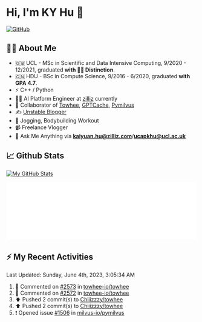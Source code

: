# Hi, I'm KY Hu 👋

[![GitHub](https://img.shields.io/badge/dynamic/json?logo=github&label=GitHub&labelColor=495867&color=495867&query=%24.data.totalSubs&url=https%3A%2F%2Fapi.spencerwoo.com%2Fsubstats%2F%3Fsource%3Dgithub%26queryKey%3Dhayschan&style=flat-square)](https://github.com/Chiiizzzy)

## 🧑‍💻 About Me


- 🇬🇧 UCL - MSc in Scientific and Data Intensive Computing, 9/2020 - 12/2021, graduated **with 🧑‍🎓 Distinction**.
- 🇨🇳 HDU - BSc in Compute Science, 9/2016 - 6/2020, graduated **with GPA 4.7**.
- ⚡️ C++ / Python
- 🧑‍💻 AI Platform Engineer at [zilliz](https://zilliz.com/) currently
- 💬 Collaborator of [Towhee](https://github.com/towhee-io/towhee), [GPTCache](https://github.com/zilliztech/GPTCache), [Pymilvus](https://github.com/milvus-io/pymilvus)
- ✍️ [Unstable Blogger](https://blog.csdn.net/DooDia)
- 🏃 Jogging, Bodybuilding Workout
- 📹 Freelance Vlogger
- 📮 Ask Me Anything via **[kaiyuan.hu@zilliz.com](mailto:kaiyuan.hu@zilliz.com)**/**[ucapkhu@ucl.ac.uk](ucapkhu@ucl.ac.uk)**


## 📈 Github Stats

[![My GitHub Stats](https://github-readme-stats.vercel.app/api?username=Chiiizzzy&show_icons=true&theme=gotham)](https://github-readme-stats.vercel.app/api?username=Chiiizzzy&show_icons=true&theme=gotham)

<!-- [![Ashutosh's github activity graph](https://github-readme-activity-graph.cyclic.app/graph?username=Chiiizzzy&theme=dracula)](https://github.com/Chiiizzzy/github-readme-activity-graph) -->


![Metrics 👋](/metrics.plugin.followup.user.svg)

## ⚡️ My Recent Activities

<!--RECENT_ACTIVITY:last_update-->
Last Updated: Sunday, June 4th, 2023, 3:05:34 AM
<!--RECENT_ACTIVITY:last_update_end-->

<!--RECENT_ACTIVITY:start-->
1. 💬 Commented on [#2573](https://github.com/towhee-io/towhee/pull/2573#issuecomment-1573330502) in [towhee-io/towhee](https://github.com/towhee-io/towhee)<br>
2. 💬 Commented on [#2572](https://github.com/towhee-io/towhee/pull/2572#issuecomment-1573057920) in [towhee-io/towhee](https://github.com/towhee-io/towhee)<br>
3. ⬆️ Pushed 2 commit(s) to [Chiiizzzy/towhee](https://github.com/Chiiizzzy/towhee)<br>
4. ⬆️ Pushed 2 commit(s) to [Chiiizzzy/towhee](https://github.com/Chiiizzzy/towhee)<br>
5. ❗️ Opened issue [#1506](https://github.com/milvus-io/pymilvus/issues/1506) in [milvus-io/pymilvus](https://github.com/milvus-io/pymilvus)<br>
<!--RECENT_ACTIVITY:end-->
